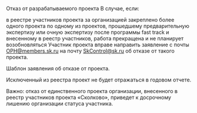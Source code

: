 Отказ от разрабатываемого проекта
В случае, если:

в реестре участников проекта за организацией закреплено более одного проекта
по одному из проектов, прошедшему предварительную экспертизу или очную экспертизу после программы fast track и внесенному в реестр участников, работа прекращена и не планирует возобновляться
Участник проекта вправе направить заявление с почты ОРН@members.sk.ru на почту SkControl@sk.ru об отказе от такого проекта.

Шаблон заявления об отказе от проекта.

Исключенный из реестра проект не будет отражаться в годовом отчете.

Важно: отказ от единственного проекта организации, внесенного в реестр участников проекта «Сколково», приведет к досрочному лишению организации статуса участника.